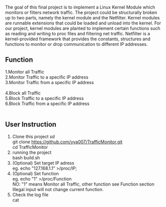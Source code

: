 The goal of this final project is to implement a Linux Kernel Module which monitors or filters network traffic. The project could be structurally broken up to two parts, namely the kernel module and the Netfilter. Kernel modules are runnable extensions that could be loaded and unload into the kernel. For our project, kernel modules are planted to implement certain functions such as reading and writing to proc files and filtering net traffic. Netfilter is a kernel-provided framework that provides the constants, structures and functions to monitor or drop communication to different IP addresses. 

## Function
1.Monitor all Traffic<br />
2.Monitor Traffic to a specific IP address<br />
3.Monitor Traffic from a specific IP address<br />
<br />
4.Block all Traffic<br />
5.Block Traffic to a specific IP address<br />
6.Block Traffic from a specific IP address<br />
<br />
## User Instruction
1. Clone this project sd<br />
	git clone https://github.com/yya007/TrafficMonitor.git<br />
	cd TrafficMonitor<br />
2. running the project<br />
	bash build.sh<br />
3. (Optional) Set target IP adress<br />
	eg. echo "127.168.1.1" >/proc/IP;<br />
4. (Optional) Set function<br />
	eg. echo "1" >/proc/Function <br />
	NO: "1" means Monitor all Traffic, other function see Function section<br />
	Illegal input will not change current function.<br />
5. Check the log file<br />
	cat <br />
